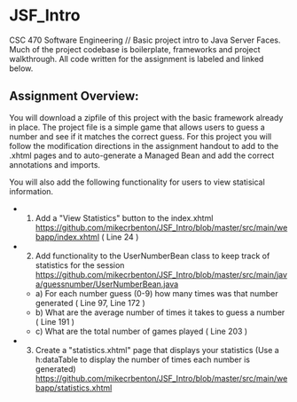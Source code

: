 # JSF_Intro
CSC 470 Software Engineering // Basic project intro to Java Server Faces.  Much of the project codebase is boilerplate, frameworks and project walkthrough.  All code written for the assignment is labeled and linked below.

## Assignment Overview:
You will download a zipfile of this project with the basic framework already in place. The project file is a simple game that
allows users to guess a number and see if it matches the correct guess. For this project you will follow the 
modification directions in the assignment handout to add to the .xhtml pages and to auto-generate a Managed Bean and add the 
correct annotations and imports. 

You will also add the following functionality for users to view statisical information. 

* 1) Add a "View Statistics" button to the index.xhtml
https://github.com/mikecrbenton/JSF_Intro/blob/master/src/main/webapp/index.xhtml ( Line 24 )

* 2) Add functionality to the UserNumberBean class to keep track of statistics for the session
https://github.com/mikecrbenton/JSF_Intro/blob/master/src/main/java/guessnumber/UserNumberBean.java
  * a) For each number guess (0-9) how many times was that number generated ( Line 97, Line 172 )
  * b) What are the average number of times it takes to guess a number ( Line 191 )
  * c) What are the total number of games played ( Line 203 )
  
* 3) Create a "statistics.xhtml" page that displays your statistics (Use a h:dataTable to display the number of 
  times each number is generated)
https://github.com/mikecrbenton/JSF_Intro/blob/master/src/main/webapp/statistics.xhtml
